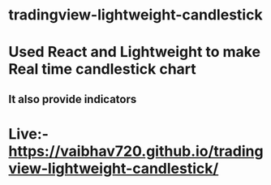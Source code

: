 # tradingview-lightweight-candlestick


# Used React and Lightweight to make Real time candlestick chart

## It also provide indicators

# Live:- <a href="https://vaibhav720.github.io/tradingview-lightweight-candlestick/">https://vaibhav720.github.io/tradingview-lightweight-candlestick/ </a>
